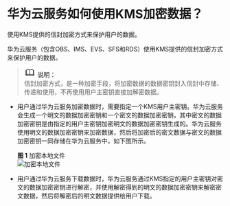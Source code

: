 # 华为云服务如何使用KMS加密数据？<a name="dew_01_0053"></a>

使用KMS提供的信封加密方式来保护用户的数据。

华为云服务（包含OBS、IMS、EVS、SFS和RDS）使用KMS提供的信封加密方式来保护用户的数据。

>![](public_sys-resources/icon-note.gif) **说明：**   
>信封加密方式，是一种加密手段，将加密数据的数据密钥封入信封中存储、传递和使用，不再使用用户主密钥直接加解密数据。  

-   用户通过华为云服务加密数据时，需要指定一个KMS用户主密钥。华为云服务会生成一个明文的数据加密密钥和一个密文的数据加密密钥，其中密文的数据加密密钥是由指定的用户主密钥加密明文的数据加密密钥生成的。华为云服务使用明文的数据加密密钥来加密数据，然后将加密后的密文数据与密文的数据加密密钥一同存储在华为云服务中，如下图所示。

    **图 1**  加密本地文件<a name="fig183548412616"></a>  
    ![](figures/加密本地文件.png "加密本地文件")


-   用户通过华为云服务下载数据时，华为云服务通过KMS指定的用户主密钥对密文的数据加密密钥进行解密，并使用解密得到的明文的数据加密密钥来解密密文数据，然后将解密后的明文数据提供给用户下载。

